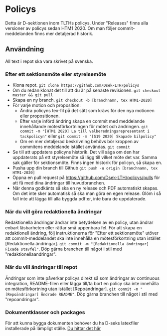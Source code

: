 # Policys

Detta är D-sektionen inom TLTHs policys. Under "Releases" finns alla versioner av policys sedan HTM1 2020. Om man följer commit-meddelanden finns mer detaljerad historik.

## Användning

All text i repot ska vara skrivet på svenska.

### Efter ett sektionsmöte eller styrelsemöte

- Klona repot. `git clone https://github.com/Dsek-LTH/policys`
- Om du redan klonat det till att du är på senaste revisionen. `git checkout master && git pull`
- Skapa en ny branch. `git checkout -b [branchnamn, tex HTM1-2020]`
- För varje motion och proposition:
  - Ändra policyns tex-fil på det sätt som krävs för den nya motionen eller propositionen.
  - Efter varje införd ändring skapa en commit med meddelande innehållande mötesförkortningen för mötet och ändringen. `git commit -m "[HTM1 2020] La till valberedningsrepresentant i tackpolicyn"` eller `git commit -m "[S19 2020] Skapade bilpolicy"`
  - Om en mer detaljerad beskrivning behövs bör kroppen av commitens meddelande istället användas. `git commit`
- Se till att uppdatera policyns historik. Det vill säga om den har uppdaterats på ett styrelsemöte så lägg till vilket möte det var. Samma sak gäller för sektionsmöte. Finns ingen historik för policyn, så skapa en.
- Pusha upp din branch till Github `git push -u origin [branchnamn, tex HTM1-2020]`
- Öppna en pull request på https://github.com/Dsek-LTH/policys/pulls för att få med dina ändringar till huvudbranchen.
- När denna godkänts så ska en ny release och PDF automatiskt skapas. Om det inte sker automatisk så ska man göra en egen release. Glöm i så fall inte att lägga till alla byggda pdf:er, inte bara de uppdaterade.

### När du vill göra redaktionella ändringar

Redaktionella ändringar ändrar inte betydelsen av en policy, utan ändrar enbart läsbarheten eller rättar små uppenbara fel. För att skapa en redaktionell ändring, följ instruktionerna för "Efter ett sektionsmöte" utöver att commit-meddelandet ska inte innehålla en mötesförkortning utan istället [Redaktionella ändringar]. `git commit -m "[Redaktionella ändringar] Fixade stavfel"`. Döp gärna branchen till något i stil med "redaktionellaandringar".

### När du vill ändringar till repot

Ändringar som inte påverkar policys direkt så som ändringar av continuous integration, README-filen eller lägga till/ta bort en policy ska inte innehålla en mötesförkortning utan istället [Repoändringar]. `git commit -m "[Repoändringar] Ändrade README"`. Döp gärna branchen till något i stil med "repoandringar".

### Dokumentklasser och packages

För att kunna bygga dokumenten behöver du ha D-seks latexfiler installerade på lämpligt ställe. [Du hittar det här](https://github.com/Dsek-LTH/dsek-latex)
